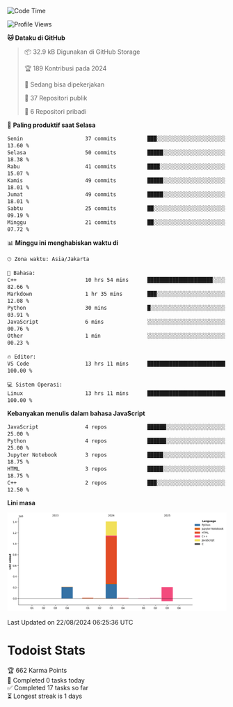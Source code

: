 <!--START_SECTION:waka-->
![Code Time](http://img.shields.io/badge/Code%20Time-19%20hrs%2034%20mins-blue)

![Profile Views](http://img.shields.io/badge/Profil%20dilihat-666-blue)

**🐱 Dataku di GitHub** 

> 📦 32.9 kB Digunakan di GitHub Storage 
 > 
> 🏆 189 Kontribusi pada 2024
 > 
> 💼 Sedang bisa dipekerjakan
 > 
> 📜 37 Repositori publik 
 > 
> 🔑 6 Repositori pribadi 
 > 
📅 **Paling produktif saat Selasa** 

```text
Senin                    37 commits          ███░░░░░░░░░░░░░░░░░░░░░░   13.60 % 
Selasa                   50 commits          █████░░░░░░░░░░░░░░░░░░░░   18.38 % 
Rabu                     41 commits          ████░░░░░░░░░░░░░░░░░░░░░   15.07 % 
Kamis                    49 commits          █████░░░░░░░░░░░░░░░░░░░░   18.01 % 
Jumat                    49 commits          █████░░░░░░░░░░░░░░░░░░░░   18.01 % 
Sabtu                    25 commits          ██░░░░░░░░░░░░░░░░░░░░░░░   09.19 % 
Minggu                   21 commits          ██░░░░░░░░░░░░░░░░░░░░░░░   07.72 % 
```


📊 **Minggu ini menghabiskan waktu di** 

```text
🕑︎ Zona waktu: Asia/Jakarta

💬 Bahasa: 
C++                      10 hrs 54 mins      █████████████████████░░░░   82.66 % 
Markdown                 1 hr 35 mins        ███░░░░░░░░░░░░░░░░░░░░░░   12.08 % 
Python                   30 mins             █░░░░░░░░░░░░░░░░░░░░░░░░   03.91 % 
JavaScript               6 mins              ░░░░░░░░░░░░░░░░░░░░░░░░░   00.76 % 
Other                    1 min               ░░░░░░░░░░░░░░░░░░░░░░░░░   00.23 % 

🔥 Editor: 
VS Code                  13 hrs 11 mins      █████████████████████████   100.00 % 

💻 Sistem Operasi: 
Linux                    13 hrs 11 mins      █████████████████████████   100.00 % 
```

**Kebanyakan menulis dalam bahasa JavaScript** 

```text
JavaScript               4 repos             ██████░░░░░░░░░░░░░░░░░░░   25.00 % 
Python                   4 repos             ██████░░░░░░░░░░░░░░░░░░░   25.00 % 
Jupyter Notebook         3 repos             █████░░░░░░░░░░░░░░░░░░░░   18.75 % 
HTML                     3 repos             █████░░░░░░░░░░░░░░░░░░░░   18.75 % 
C++                      2 repos             ███░░░░░░░░░░░░░░░░░░░░░░   12.50 % 
```



**Lini masa**

![Lines of Code chart](https://raw.githubusercontent.com/yusuf601/yusuf601/main/assets/bar_graph.png)


 Last Updated on 22/08/2024 06:25:36 UTC
<!--END_SECTION:waka-->
# Todoist Stats

<!-- TODO-IST:START -->
🏆  662 Karma Points           
🌸  Completed 0 tasks today           
✅  Completed 17 tasks so far           
⏳  Longest streak is 1 days
<!-- TODO-IST:END -->
